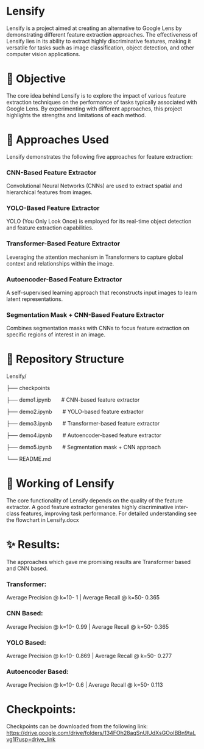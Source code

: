 # Lensify

Lensify is a project aimed at creating an alternative to Google Lens by demonstrating different feature extraction approaches. The effectiveness of Lensify lies in its ability to extract highly discriminative features, making it versatile for tasks such as image classification, object detection, and other computer vision applications.

# 🎯 Objective
The core idea behind Lensify is to explore the impact of various feature extraction techniques on the performance of tasks typically associated with Google Lens. By experimenting with different approaches, this project highlights the strengths and limitations of each method.

# 🔧 Approaches Used
Lensify demonstrates the following five approaches for feature extraction:

### CNN-Based Feature Extractor

Convolutional Neural Networks (CNNs) are used to extract spatial and hierarchical features from images.

### YOLO-Based Feature Extractor

YOLO (You Only Look Once) is employed for its real-time object detection and feature extraction capabilities.

### Transformer-Based Feature Extractor

Leveraging the attention mechanism in Transformers to capture global context and relationships within the image.

### Autoencoder-Based Feature Extractor

A self-supervised learning approach that reconstructs input images to learn latent representations.

### Segmentation Mask + CNN-Based Feature Extractor

Combines segmentation masks with CNNs to focus feature extraction on specific regions of interest in an image.

# 📂 Repository Structure

Lensify/

├── checkpoints

├── demo1.ipynb     &nbsp; &nbsp; &nbsp;  # CNN-based feature extractor

├── demo2.ipynb     &nbsp; &nbsp; &nbsp;        # YOLO-based feature extractor

├── demo3.ipynb    &nbsp; &nbsp; &nbsp;           # Transformer-based feature extractor

├── demo4.ipynb          &nbsp; &nbsp; &nbsp;     # Autoencoder-based feature extractor

├── demo5.ipynb            &nbsp; &nbsp; &nbsp;   # Segmentation mask + CNN approach


└── README.md                 


# 🧠 Working of Lensify
The core functionality of Lensify depends on the quality of the feature extractor. A good feature extractor generates highly discriminative inter-class features, improving task performance. For detailed understanding see the flowchart in Lensify.docx


# ✨ Results:
The approaches which gave me promising results are Transformer based and CNN based.

### Transformer:
Average Precision @ k=10- 1     |   Average Recall @ k=50- 0.365

### CNN Based:
Average Precision @ k=10- 0.99  |   Average Recall @ k=50- 0.365

### YOLO Based:
Average Precision @ k=10- 0.869 |   Average Recall @ k=50- 0.277

### Autoencoder Based:
Average Precision @ k=10- 0.6 |   Average Recall @ k=50- 0.113

# Checkpoints:
Checkpoints can be downloaded from the following link: https://drive.google.com/drive/folders/134FOh28aqSnUlUdXsGOoIBBn9taLvg1l?usp=drive_link
